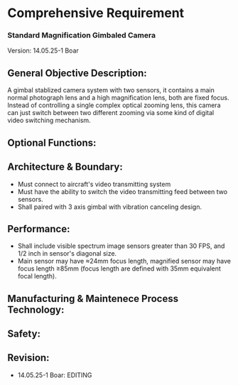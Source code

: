 # Comprehensive Requirement
### Standard Magnification Gimbaled Camera
Version: 14.05.25-1 Boar

## General Objective Description:

A gimbal stablized camera system with two sensors, it contains a main normal photograph lens and a high magnification lens, both are fixed focus. Instead of controlling a single complex optical zooming lens, this camera can just switch between two different zooming via some kind of digital video switching mechanism.

## Optional Functions:

## Architecture & Boundary:
- Must connect to aircraft's video transmitting system
- Must have the ability to switch the video transmitting feed between two sensors.
- Shall paired with 3 axis gimbal with vibration canceling design.

## Performance:
- Shall include visible spectrum image sensors greater than 30 FPS, and 1/2 inch in sensor's diagonal size.
- Main sensor may have ≈24mm focus length, magnified sensor may have focus length ≥85mm (focus length are defined with 35mm equivalent focal length).

## Manufacturing & Maintenece Process Technology:

## Safety:

## Revision:
- 14.05.25-1 Boar: EDITING
